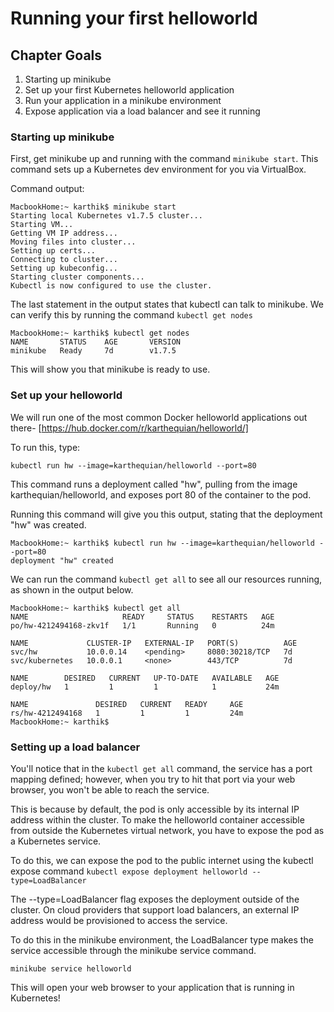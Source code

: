 # Running your first helloworld

## Chapter Goals

1. Starting up minikube
2. Set up your first Kubernetes helloworld application
3. Run your application in a minikube environment
4. Expose application via a load balancer and see it running

### Starting up minikube

First, get minikube up and running with the command `minikube start`. This command sets up a Kubernetes dev environment for you via VirtualBox.

Command output:
```
MacbookHome:~ karthik$ minikube start
Starting local Kubernetes v1.7.5 cluster...
Starting VM...
Getting VM IP address...
Moving files into cluster...
Setting up certs...
Connecting to cluster...
Setting up kubeconfig...
Starting cluster components...
Kubectl is now configured to use the cluster.
```

The last statement in the output states that kubectl can talk to minikube. We can verify this by running the command `kubectl get nodes`

```
MacbookHome:~ karthik$ kubectl get nodes
NAME       STATUS    AGE       VERSION
minikube   Ready     7d        v1.7.5
```

This will show you that minikube is ready to use.

### Set up your helloworld

We will run one of the most common Docker helloworld applications out there- [https://hub.docker.com/r/karthequian/helloworld/]

To run this, type:

```
kubectl run hw --image=karthequian/helloworld --port=80
```

This command runs a deployment called "hw", pulling from the image karthequian/helloworld, and exposes port 80 of the container to the pod.

Running this command will give you this output, stating that the deployment "hw" was created.

```
MacbookHome:~ karthik$ kubectl run hw --image=karthequian/helloworld --port=80
deployment "hw" created
```

We can run the command `kubectl get all` to see all our resources running, as shown in the output below.

```
MacbookHome:~ karthik$ kubectl get all
NAME                     READY     STATUS    RESTARTS   AGE
po/hw-4212494168-zkv1f   1/1       Running   0          24m

NAME             CLUSTER-IP   EXTERNAL-IP   PORT(S)          AGE
svc/hw           10.0.0.14    <pending>     8080:30218/TCP   7d
svc/kubernetes   10.0.0.1     <none>        443/TCP          7d

NAME        DESIRED   CURRENT   UP-TO-DATE   AVAILABLE   AGE
deploy/hw   1         1         1            1           24m

NAME               DESIRED   CURRENT   READY     AGE
rs/hw-4212494168   1         1         1         24m
MacbookHome:~ karthik$
```

### Setting up a load balancer
You'll notice that in the `kubectl get all` command, the service has a port mapping defined; however, when you try to hit that port via your web browser, you won't be able to reach the service.

This is because by default, the pod is only accessible by its internal IP address within the cluster. To make the helloworld container accessible from outside the Kubernetes virtual network, you have to expose the pod as a Kubernetes service.

To do this, we can expose the pod to the public internet using the kubectl expose command `kubectl expose deployment helloworld --type=LoadBalancer`

The --type=LoadBalancer flag exposes the deployment outside of the cluster. On cloud providers that support load balancers, an external IP address would be provisioned to access the service.

To do this in the minikube environment, the LoadBalancer type makes the service accessible through the minikube service command.

`minikube service helloworld`

This will open your web browser to your application that is running in Kubernetes!
